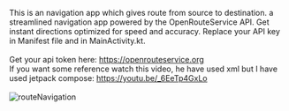 This is an navigation app which gives route from source to destination. a streamlined navigation app powered by the OpenRouteService API. Get instant directions optimized for speed and accuracy.
Replace your API key in Manifest file and in MainActivity.kt.
<br>
<br>Get your api token here: https://openrouteservice.org
<br>
If you want some reference watch this video, he have used xml but I have used jetpack compose: https://youtu.be/_6EeTp4GxLo
<br><br>
![routeNavigation](https://github.com/Swapnil-J-Patil/GoogleMapDirectionApp/assets/129786110/1ab5f3a5-6266-464e-ad17-669133d7aa93)

